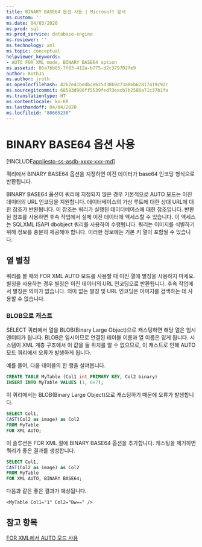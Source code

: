 ```yaml
---
title: BINARY BASE64 옵션 사용 | Microsoft 문서
ms.custom: ''
ms.date: 04/03/2020
ms.prod: sql
ms.prod_service: database-engine
ms.reviewer: ''
ms.technology: xml
ms.topic: conceptual
helpviewer_keywords:
- AUTO FOR XML mode, BINARY BASE64 option
ms.assetid: 86a7bb85-7f83-412a-b775-d2c379702fe9
author: RothJa
ms.author: jroth
ms.openlocfilehash: 42b2e41bedbce625d38b9d73a06b62817419c92c
ms.sourcegitcommit: 68583d986ff5539fed73eacb7b2586a71c37b1fa
ms.translationtype: HT
ms.contentlocale: ko-KR
ms.lasthandoff: 04/04/2020
ms.locfileid: "80665238"
---
```

# <a name="use-the-binary-base64-option"></a>BINARY BASE64 옵션 사용

[!INCLUDE[appliesto-ss-asdb-xxxx-xxx-md](../../includes/appliesto-ss-asdb-xxxx-xxx-md.md)]

쿼리에서 BINARY BASE64 옵션을 지정하면 이진 데이터가 base64 인코딩 형식으로 반환됩니다.

BINARY BASE64 옵션이 쿼리에 지정되지 않은 경우 기본적으로 AUTO 모드는 이진 데이터의 URL 인코딩을 지원합니다. 데이터베이스의 가상 루트에 대한 상대 URL에 대한 참조가 반환됩니다. 이 참조는 쿼리가 실행된 데이터베이스에 대한 참조입니다. 반환된 참조를 사용하면 후속 작업에서 실제 이진 데이터에 액세스할 수 있습니다. 이 액세스는 SQLXML ISAPI dbobject 쿼리를 사용하여 수행됩니다. 쿼리는 이미지를 식별하기 위해 정보를 충분히 제공해야 합니다. 이러한 정보에는 기본 키 열이 포함될 수 있습니다.

## <a name="column-alias"></a>열 별칭

쿼리를 볼 때와 FOR XML AUTO 모드를 사용할 때 이진 열에 별칭을 사용하지 마세요. 별칭을 사용하는 경우 별칭은 이진 데이터의 URL 인코딩으로 반환됩니다. 후속 작업에서 별칭은 의미가 없습니다. 의미 없는 별칭 및 URL 인코딩은 이미지를 검색하는 데 사용할 수 없습니다.

### <a name="cast-to-a-blob"></a>BLOB으로 캐스트

SELECT 쿼리에서 열을 BLOB(Binary Large Object)으로 캐스팅하면 해당 열은 임시 엔터티가 됩니다. BLOB은 임시이므로 연결된 테이블 이름과 열 이름은 잃게 됩니다. 시스템이 XML 계층 구조에서 이 값을 둘 위치를 알 수 없으므로, 이 캐스트로 인해 AUTO 모드 쿼리에서 오류가 발생하게 됩니다.

예를 들어, 다음 테이블의 한 행을 살펴봅니다.

```sql
CREATE TABLE MyTable (Col1 int PRIMARY KEY, Col2 binary)
INSERT INTO MyTable VALUES (1, 0x7);
```

이 쿼리에서는 BLOB(Binary Large Object)으로 캐스팅하기 때문에 오류가 발생합니다.

```sql
SELECT Col1,
CAST(Col2 as image) as Col2
FROM MyTable
FOR XML AUTO;
```

이 솔루션은 FOR XML 절에 BINARY BASE64 옵션을 추가합니다. 캐스팅을 제거하면 쿼리가 좋은 결과를 생성합니다.

```sql
SELECT Col1,
CAST(Col2 as image) as Col2
FROM MyTable
FOR XML AUTO, BINARY BASE64;
```

다음과 같은 좋은 결과가 예상됩니다.

```console
<MyTable Col1="1" Col2="Bw==" />
```

## <a name="see-also"></a>참고 항목

[FOR XML에서 AUTO 모드 사용](../../relational-databases/xml/use-auto-mode-with-for-xml.md)
